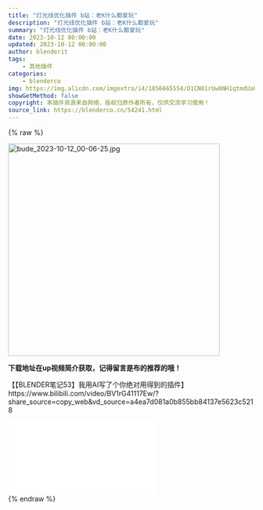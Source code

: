 ```yaml
---
title: "灯光线优化插件 b站：老K什么都爱玩"
description: "灯光线优化插件 b站：老K什么都爱玩"
summary: "灯光线优化插件 b站：老K什么都爱玩"
date: 2023-10-12 00:00:00
updated: 2023-10-12 00:00:00
author: blenderit
tags: 
    - 其他插件
categories:
    - blenderco
img: https://img.alicdn.com/imgextra/i4/1856665554/O1CN01rUw8NH1qtmdUaU9FI_!!1856665554.jpg
showGetMethod: false
copyright: 本插件资源来自网络，版权归原作者所有，仅供交流学习使用！
source_link: https://blenderco.cn/54241.html
---
```


{% raw %}
<p><img loading="lazy" class="aligncenter" src="https://img.alicdn.com/imgextra/i4/1856665554/O1CN01rUw8NH1qtmdUaU9FI_!!1856665554.jpg" alt="bude_2023-10-12_00-06-25.jpg" width="432" height="433"></p><p><strong>下载地址在up视频简介获取，记得留言是布的推荐的哦！</strong></p><p>【【BLENDER笔记53】我用AI写了个你绝对用得到的插件】 https://www.bilibili.com/video/BV1rG41117Ew/?share_source=copy_web&amp;vd_source=a4ea7d081a0b855bb84137e5623c5218</p><div id="external-video-dd79d5c0ef" class="external-video"><iframe frameborder="0" src="//player.bilibili.com/player.html?aid=407112333&amp;bvid=BV1rG41117Ew&amp;cid=1295825706&amp;p=1" allowfullscreen="true"></iframe></div>
<div style="display: none">blenderco</div>
{% endraw %}